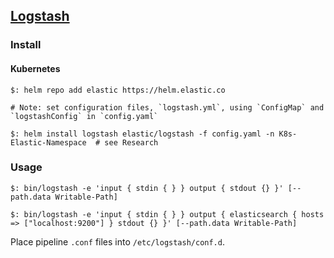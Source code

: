 ## [Logstash](https://www.elastic.co/logstash)

### Install

#### Kubernetes

```
$: helm repo add elastic https://helm.elastic.co

# Note: set configuration files, `logstash.yml`, using `ConfigMap` and `logstashConfig` in `config.yaml`

$: helm install logstash elastic/logstash -f config.yaml -n K8s-Elastic-Namespace  # see Research
```

### Usage

```
$: bin/logstash -e 'input { stdin { } } output { stdout {} }' [--path.data Writable-Path]

$: bin/logstash -e 'input { stdin { } } output { elasticsearch { hosts => ["localhost:9200"] } stdout {} }' [--path.data Writable-Path]
```

Place pipeline `.conf` files into `/etc/logstash/conf.d`.  
